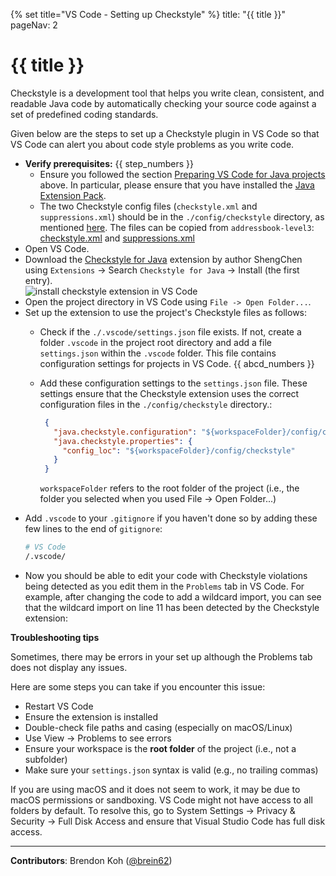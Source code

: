 {% set title="VS Code - Setting up Checkstyle" %}
<frontmatter>
  title: "{{ title }}"
  pageNav: 2
</frontmatter>


<include src="vscode.md#wip-warning" />

# {{ title }}

<box type="info" seamless>
    Checkstyle is a development tool that helps you write clean, consistent, and readable Java code by automatically checking your source code against a set of predefined coding standards.
</box>

Given below are the steps to set up a Checkstyle plugin in VS Code so that VS Code can alert you about code style problems as you write code.

* **Verify prerequisites:** {{ step_numbers }}
  * Ensure you followed the section [Preparing VS Code for Java projects](vscPreparingForJava.md) above. In particular, please ensure that you have installed the [Java Extension Pack](https://marketplace.visualstudio.com/items?itemName=vscjava.vscode-java-pack).
  * The two Checkstyle config files (`checkstyle.xml` and `suppressions.xml`) should be in the `./config/checkstyle` directory, as mentioned [here](checkstyle.md). The files can be copied from `addressbook-level3`: [checkstyle.xml](https://github.com/nus-cs2103-AY2122S1/addressbook-level3/blob/master/config/checkstyle/checkstyle.xml) and [suppressions.xml](https://github.com/nus-cs2103-AY2122S1/addressbook-level3/blob/master/config/checkstyle/suppressions.xml)
* Open VS Code.
* Download the [Checkstyle for Java](https://marketplace.visualstudio.com/items?itemName=shengchen.vscode-checkstyle) extension by author ShengChen using `Extensions` -> Search `Checkstyle for Java` -> Install (the first entry).<br>
   ![install checkstyle extension in VS Code](images/vscode/checkstyle-extension-install.png)
* Open the project directory in VS Code using `File -> Open Folder...`.
* Set up the extension to use the project's Checkstyle files as follows:
  * Check if the `./.vscode/settings.json` file exists. If not, create a folder `.vscode` in the project root directory and add a file `settings.json` within the `.vscode` folder. This file contains configuration settings for projects in VS Code. {{ abcd_numbers }}
   * Add these configuration settings to the `settings.json` file. These settings ensure that the Checkstyle extension uses the correct configuration files in the `./config/checkstyle` directory.:
     ```json { heading="settings.json" }
      {
        "java.checkstyle.configuration": "${workspaceFolder}/config/checkstyle/checkstyle.xml",
        "java.checkstyle.properties": {
          "config_loc": "${workspaceFolder}/config/checkstyle"
        }
      }
      ```
      <box type="tip" seamless>

      `workspaceFolder` refers to the root folder of the project (i.e., the folder you selected when you used File → Open Folder...)
      </box>
* Add `.vscode` to your `.gitignore` if you haven't done so by adding these few lines to the end of `gitignore`:
  ```sh { heading=".gitignore" }
  # VS Code
  /.vscode/
  ```
* Now you should be able to edit your code with Checkstyle violations being detected as you edit them in the `Problems` tab in VS Code. For example, after changing the code to add a wildcard import, you can see that the wildcard import on line 11 has been detected by the Checkstyle extension:<br>
  <pic src="images/vscode/checkstyle-vscode-example.png" width="600" />

<box type="tip" seamless>

**Troubleshooting tips**

Sometimes, there may be errors in your set up although the Problems tab does not display any issues.

Here are some steps you can take if you encounter this issue:
* Restart VS Code
* Ensure the extension is installed
* Double-check file paths and casing (especially on macOS/Linux)
* Use View → Problems to see errors
* Ensure your workspace is the **root folder** of the project (i.e., not a subfolder)
* Make sure your `settings.json` syntax is valid (e.g., no trailing commas)

If you are using macOS and it does not seem to work, it may be due to macOS permissions or sandboxing. VS Code might not have access to all folders by default. To resolve this, go to System Settings → Privacy & Security → Full Disk Access and ensure that Visual Studio Code has full disk access.
</box>

---

**Contributors**: Brendon Koh ([@brein62](https://github.com/brein62))